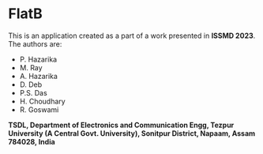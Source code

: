# FlatB
This is an application created as a part of a work presented in **ISSMD 2023**. The authors are:
  - P. Hazarika
  - M. Ray
  - A. Hazarika
  - D. Deb
  - P.S. Das
  - H. Choudhary
  - R. Goswami
  
  **TSDL, Department of Electronics and Communication Engg, Tezpur University (A Central Govt. University), Sonitpur District, Napaam, Assam 784028, India**
